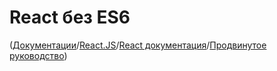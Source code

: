 # React без ES6

([Документации](../../../Readme.md)/[React.JS](../../Readme__react.md)/[React документация](../../docs.md)/[Продвинутое руководство](../advanced_guides.md))